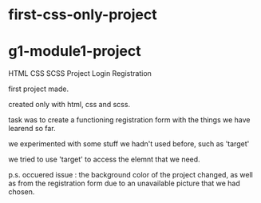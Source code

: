 # first-css-only-project
# g1-module1-project
HTML CSS SCSS Project Login Registration

first project made.

created only with html, css and scss. 

task was to create a functioning registration form with the things we have learend so far. 

we experimented with some stuff we hadn't used before, such as 'target'

we tried to use 'target' to access the elemnt that we need.



p.s. occuered issue : the background color of the project changed, as well as from the registration form due to an unavailable picture that we had chosen. 
